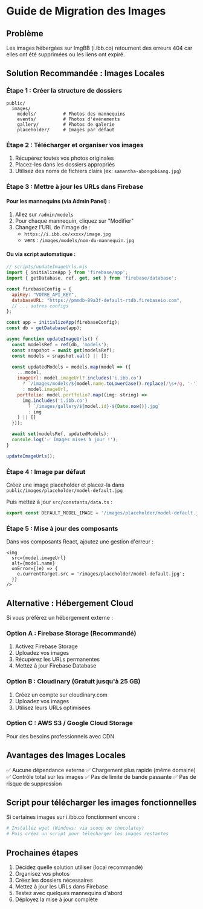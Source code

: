 # Guide de Migration des Images

## Problème
Les images hébergées sur ImgBB (i.ibb.co) retournent des erreurs 404 car elles ont été supprimées ou les liens ont expiré.

## Solution Recommandée : Images Locales

### Étape 1 : Créer la structure de dossiers
```
public/
  images/
    models/          # Photos des mannequins
    events/          # Photos d'événements
    gallery/         # Photos de galerie
    placeholder/     # Images par défaut
```

### Étape 2 : Télécharger et organiser vos images
1. Récupérez toutes vos photos originales
2. Placez-les dans les dossiers appropriés
3. Utilisez des noms de fichiers clairs (ex: `samantha-abongobiang.jpg`)

### Étape 3 : Mettre à jour les URLs dans Firebase

#### Pour les mannequins (via Admin Panel) :
1. Allez sur `/admin/models`
2. Pour chaque mannequin, cliquez sur "Modifier"
3. Changez l'URL de l'image de :
   - `https://i.ibb.co/xxxxx/image.jpg`
   - vers : `/images/models/nom-du-mannequin.jpg`

#### Ou via script automatique :

```javascript
// scripts/updateImageUrls.mjs
import { initializeApp } from 'firebase/app';
import { getDatabase, ref, get, set } from 'firebase/database';

const firebaseConfig = {
  apiKey: "VOTRE_API_KEY",
  databaseURL: "https://pmmdb-89a3f-default-rtdb.firebaseio.com",
  // ... autres configs
};

const app = initializeApp(firebaseConfig);
const db = getDatabase(app);

async function updateImageUrls() {
  const modelsRef = ref(db, 'models');
  const snapshot = await get(modelsRef);
  const models = snapshot.val() || [];

  const updatedModels = models.map(model => ({
    ...model,
    imageUrl: model.imageUrl?.includes('i.ibb.co') 
      ? `/images/models/${model.name.toLowerCase().replace(/\s+/g, '-')}.jpg`
      : model.imageUrl,
    portfolio: model.portfolio?.map((img: string) => 
      img.includes('i.ibb.co')
        ? `/images/gallery/${model.id}-${Date.now()}.jpg`
        : img
    ) || []
  }));

  await set(modelsRef, updatedModels);
  console.log('✅ Images mises à jour !');
}

updateImageUrls();
```

### Étape 4 : Image par défaut

Créez une image placeholder et placez-la dans `public/images/placeholder/model-default.jpg`

Puis mettez à jour `src/constants/data.ts` :

```typescript
export const DEFAULT_MODEL_IMAGE = '/images/placeholder/model-default.jpg';
```

### Étape 5 : Mise à jour des composants

Dans vos composants React, ajoutez une gestion d'erreur :

```tsx
<img 
  src={model.imageUrl} 
  alt={model.name}
  onError={(e) => {
    e.currentTarget.src = '/images/placeholder/model-default.jpg';
  }}
/>
```

## Alternative : Hébergement Cloud

Si vous préférez un hébergement externe :

### Option A : Firebase Storage (Recommandé)
1. Activez Firebase Storage
2. Uploadez vos images
3. Récupérez les URLs permanentes
4. Mettez à jour Firebase Database

### Option B : Cloudinary (Gratuit jusqu'à 25 GB)
1. Créez un compte sur cloudinary.com
2. Uploadez vos images
3. Utilisez leurs URLs optimisées

### Option C : AWS S3 / Google Cloud Storage
Pour des besoins professionnels avec CDN

## Avantages des Images Locales

✅ Aucune dépendance externe
✅ Chargement plus rapide (même domaine)
✅ Contrôle total sur les images
✅ Pas de limite de bande passante
✅ Pas de risque de suppression

## Script pour télécharger les images fonctionnelles

Si certaines images sur i.ibb.co fonctionnent encore :

```bash
# Installez wget (Windows: via scoop ou chocolatey)
# Puis créez un script pour télécharger les images restantes
```

## Prochaines étapes

1. Décidez quelle solution utiliser (local recommandé)
2. Organisez vos photos
3. Créez les dossiers nécessaires
4. Mettez à jour les URLs dans Firebase
5. Testez avec quelques mannequins d'abord
6. Déployez la mise à jour complète

